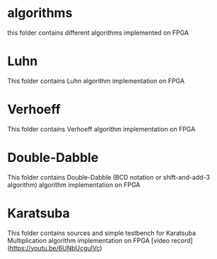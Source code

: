 # algorithms
this folder contains different algorithms implemented on FPGA

# Luhn
This folder contains Luhn algorithm implementation on FPGA

# Verhoeff
This folder contains Verhoeff algorithm implementation on FPGA

# Double-Dabble
This folder contains Double-Dabble (BCD notation or shift-and-add-3 algorithm) algorithm implementation on FPGA

# Karatsuba
This folder contains sources and simple testbench for Karatsuba Multiplication algorithm implementation on FPGA
[video record] (https://youtu.be/6UNbUcgulVc)
